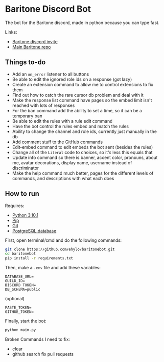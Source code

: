 # Baritone Discord Bot
The bot for the Baritone discord, made in python because you can type fast.

Links: 
*   [Baritone discord invite](https://discord.gg/s6fRBAUpmr)
*   [Main Baritone repo](https://github.com/cabaletta/baritone)
## Things to-do
*   Add an `on_error` listener to all buttons
*   Be able to edit the ignored role ids on a response (got lazy)
*   Create an extension command to allow me to control extensions to fix them
*   Find out how to catch the rare cursor db problem and deal with it
*   Make the response list command have pages so the embed limit isn't reached with lots of responses
*   For the ban command add the ability to set a time, so it can be a temporary ban
*   Be able to edit the rules with a rule edit command
*   Have the bot control the rules embed and match the rules
*   Ability to change the channel and role ids, currently just manually in the db
*   Add comment stuff to the GitHub commands
*   Edit-embed command to edit embeds the bot sent (besides the rules)
*   Change all of the `Literal` code to choices, so it's less this equals that
*   Update info command so there is banner, accent color, pronouns, about me, avatar decorations, display name, username instead of discriminator
*   Make the help command much better, pages for the different levels of commands, and descriptions with what each does
## How to run
Requires:
*   [Python 3.10.1](https://www.python.org/downloads/)
*   [Pip](https://pip.pypa.io/en/stable/installing/)
*   [Git](https://git-scm.com/book/en/v2/Getting-Started-Installing-Git)
*   [PostgreSQL database](https://www.postgresql.org/download/)

First, open terminal/cmd and do the following commands:
```bash
git clone https://github.com/ehylo/baritonebot.git
cd baritonebot
pip install -r requirements.txt
```
Then, make a `.env` file and add these variables:
```dotenv
DATABASE_URL=
GUILD_ID=
DISCORD_TOKEN=
DB_SCHEMA=public
```
(optional)
```dotenv
PASTE_TOKEN=
GITHUB_TOKEN=
```
Finally, start the bot:
```bash
python main.py
```

Broken Commands I need to fix:
- clear
- github search fix pull requests
